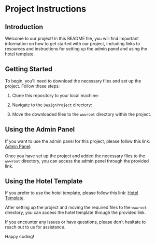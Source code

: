 # Project Instructions

## Introduction

Welcome to our project! In this README file, you will find important information on how to get started with our project, including links to resources and instructions for setting up the admin panel and using the hotel template.

## Getting Started

To begin, you'll need to download the necessary files and set up the project. Follow these steps:

1. Clone this repository to your local machine:

2. Navigate to the `DesignProject` directory:

3. Move the downloaded files to the `wwwroot` directory within the project.

## Using the Admin Panel

If you want to use the admin panel for this project, please follow this link: [Admin Panel](https://themewagon.com/themes/free-bootstrap-4-html5-admin-dashboard-template-quixlab/). 

Once you have set up the project and added the necessary files to the `wwwroot` directory, you can access the admin panel through the provided link.

## Using the Hotel Template

If you prefer to use the hotel template, please follow this link: [Hotel Template](https://themewagon.com/themes/free-responsive-html5-bootstrap-5-hotel-template-hotelier/).

After setting up the project and moving the required files to the `wwwroot` directory, you can access the hotel template through the provided link.

If you encounter any issues or have questions, please don't hesitate to reach out to us for assistance.

Happy coding!
